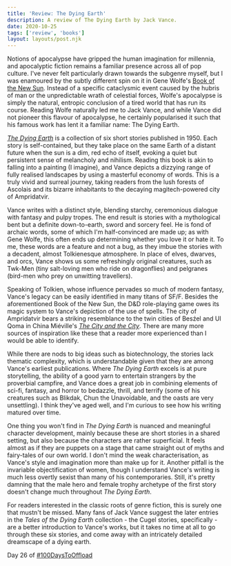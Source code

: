 ```yaml
---
title: 'Review: The Dying Earth'
description: A review of The Dying Earth by Jack Vance.
date: 2020-10-25
tags: ['review', 'books']
layout: layouts/post.njk
---
```


Notions of apocalypse have gripped the human imagination for millennia, and apocalyptic fiction remains a familiar presence across all of pop culture. I've never felt particularly drawn towards the subgenre myself, but I was enamoured by the subtly different spin on it in Gene Wolfe's [Book of the New Sun](/posts/botns/). Instead of a specific cataclysmic event caused by the hubris of man or the unpredictable wrath of celestial forces, Wolfe's apocalypse is simply the natural, entropic conclusion of a tired world that has run its course. Reading Wolfe naturally led me to Jack Vance, and while Vance did not pioneer this flavour of apocalypse, he certainly popularised it such that his famous work has lent it a familiar name: The Dying Earth.

[*The Dying Earth*](https://www.goodreads.com/book/show/951749.The_Dying_Earth) is a collection of six short stories published in 1950. Each story is self-contained, but they take place on the same Earth of a distant future when the sun is a dim, red echo of itself, evoking a quiet but persistent sense of melancholy and nihilism. Reading this book is akin to falling into a painting (I imagine), and Vance depicts a dizzying range of fully realised landscapes by using a masterful economy of words. This is a truly vivid and surreal journey, taking readers from the lush forests of Ascolais and its bizarre inhabitants to the decaying magitech-powered city of Ampridatvir. 

Vance writes with a distinct style, blending starchy, ceremonious dialogue with fantasy and pulpy tropes. The end result is stories with a mythological bent but a definite down-to-earth, sword and sorcery feel. He is fond of archaic words, some of which I'm half-convinced are made up; as with Gene Wolfe, this often ends up determining whether you love it or hate it. To me, these words are a feature and not a bug, as they imbue the stories with a decadent, almost Tolkienesque atmosphere. In place of elves, dwarves, and orcs, Vance shows us some refreshingly original creatures, such as Twk-Men (tiny salt-loving men who ride on dragonflies) and pelgranes (bird-men who prey on unwitting travellers). 

Speaking of Tolkien, whose influence pervades so much of modern fantasy, Vance's legacy can be easily identified in many titans of SF/F. Besides the aforementioned Book of the New Sun, the D&D role-playing game owes its magic system to Vance's depiction of the use of spells. The city of Ampridatvir bears a striking resemblance to the twin cities of Besźel and Ul Qoma in China Miéville's [*The City and the City*](/posts/city-city/). There are many more sources of inspiration like these that a reader more experienced than I would be able to identify. 

While there are nods to big ideas such as biotechnology, the stories lack thematic complexity, which is understandable given that they are among Vance's earliest publications. Where *The Dying Earth* excels is at pure storytelling, the ability of a good yarn to entertain strangers by the proverbial campfire, and Vance does a great job in combining elements of sci-fi, fantasy, and horror to bedazzle, thrill, and terrify (some of his creatures such as Blikdak, Chun the Unavoidable, and the oasts are very unsettling). I think they've aged well, and I'm curious to see how his writing matured over time. 

One thing you won't find in *The Dying Earth* is nuanced and meaningful character development, mainly because these are short stories in a shared setting, but also because the characters are rather superficial. It feels almost as if they are puppets on a stage that came straight out of myths and fairy-tales of our own world. I don't mind the weak characterisation, as Vance's style and imagination more than make up for it. Another pitfall is the invariable objectification of women, though I understand Vance's writing is much less overtly sexist than many of his contemporaries. Still, it's pretty damning that the male hero and female trophy archetype of the first story doesn't change much throughout *The Dying Earth*.

For readers interested in the classic roots of genre fiction, this is surely one that mustn't be missed. Many fans of Jack Vance suggest the later entries in the *Tales of the Dying Earth* collection - the Cugel stories, specifically - are a better introduction to Vance's works, but it takes no time at all to go through these six stories, and come away with an intricately detailed dreamscape of a dying earth. 

Day 26 of [#100DaysToOffload](https://100daystooffload.com/)